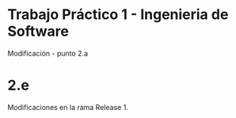 # Trabajo Práctico 1 - Ingenieria de Software
Modificación - punto 2.a

# 2.e
Modificaciones en la rama Release 1.